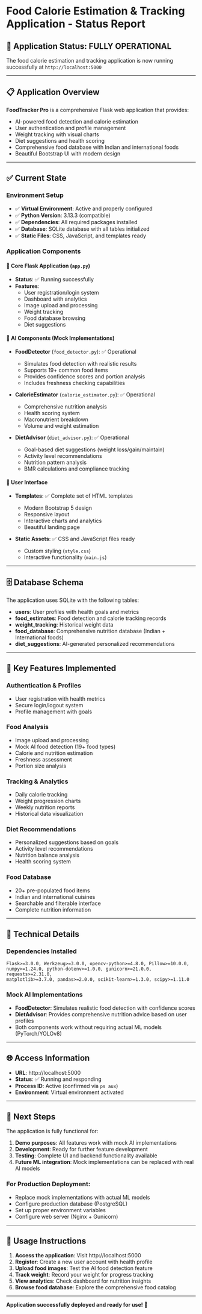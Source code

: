 # Food Calorie Estimation & Tracking Application - Status Report

## 🎉 Application Status: **FULLY OPERATIONAL**

The food calorie estimation and tracking application is now running successfully at `http://localhost:5000`

---

## 📋 Application Overview

**FoodTracker Pro** is a comprehensive Flask web application that provides:
- AI-powered food detection and calorie estimation
- User authentication and profile management  
- Weight tracking with visual charts
- Diet suggestions and health scoring
- Comprehensive food database with Indian and international foods
- Beautiful Bootstrap UI with modern design

---

## ✅ Current State

### Environment Setup
- ✅ **Virtual Environment**: Active and properly configured
- ✅ **Python Version**: 3.13.3 (compatible)
- ✅ **Dependencies**: All required packages installed
- ✅ **Database**: SQLite database with all tables initialized
- ✅ **Static Files**: CSS, JavaScript, and templates ready

### Application Components

#### 🔧 Core Flask Application (`app.py`)
- **Status**: ✅ Running successfully
- **Features**: 
  - User registration/login system
  - Dashboard with analytics
  - Image upload and processing
  - Weight tracking
  - Food database browsing
  - Diet suggestions

#### 🤖 AI Components (Mock Implementations)
- **FoodDetector** (`food_detector.py`): ✅ Operational
  - Simulates food detection with realistic results
  - Supports 19+ common food items
  - Provides confidence scores and portion analysis
  - Includes freshness checking capabilities

- **CalorieEstimator** (`calorie_estimator.py`): ✅ Operational  
  - Comprehensive nutrition analysis
  - Health scoring system
  - Macronutrient breakdown
  - Volume and weight estimation

- **DietAdvisor** (`diet_advisor.py`): ✅ Operational
  - Goal-based diet suggestions (weight loss/gain/maintain)
  - Activity level recommendations
  - Nutrition pattern analysis
  - BMR calculations and compliance tracking

#### 🎨 User Interface
- **Templates**: ✅ Complete set of HTML templates
  - Modern Bootstrap 5 design
  - Responsive layout
  - Interactive charts and analytics
  - Beautiful landing page

- **Static Assets**: ✅ CSS and JavaScript files ready
  - Custom styling (`style.css`)
  - Interactive functionality (`main.js`)

---

## 🗄️ Database Schema

The application uses SQLite with the following tables:
- **users**: User profiles with health goals and metrics
- **food_estimates**: Food detection and calorie tracking records
- **weight_tracking**: Historical weight data
- **food_database**: Comprehensive nutrition database (Indian + International foods)
- **diet_suggestions**: AI-generated personalized recommendations

---

## 🚀 Key Features Implemented

### Authentication & Profiles
- User registration with health metrics
- Secure login/logout system
- Profile management with goals

### Food Analysis
- Image upload and processing
- Mock AI food detection (19+ food types)
- Calorie and nutrition estimation
- Freshness assessment
- Portion size analysis

### Tracking & Analytics
- Daily calorie tracking
- Weight progression charts
- Weekly nutrition reports
- Historical data visualization

### Diet Recommendations
- Personalized suggestions based on goals
- Activity level recommendations
- Nutrition balance analysis
- Health scoring system

### Food Database
- 20+ pre-populated food items
- Indian and international cuisines
- Searchable and filterable interface
- Complete nutrition information

---

## 🔧 Technical Details

### Dependencies Installed
```
Flask>=3.0.0, Werkzeug>=3.0.0, opencv-python>=4.8.0, Pillow>=10.0.0,
numpy>=1.24.0, python-dotenv>=1.0.0, gunicorn>=21.0.0, requests>=2.31.0,
matplotlib>=3.7.0, pandas>=2.0.0, scikit-learn>=1.3.0, scipy>=1.11.0
```

### Mock AI Implementations
- **FoodDetector**: Simulates realistic food detection with confidence scores
- **DietAdvisor**: Provides comprehensive nutrition advice based on user profiles
- Both components work without requiring actual ML models (PyTorch/YOLOv8)

---

## 🌐 Access Information

- **URL**: http://localhost:5000
- **Status**: ✅ Running and responding
- **Process ID**: Active (confirmed via `ps aux`)
- **Environment**: Virtual environment activated

---

## 🎯 Next Steps

The application is fully functional for:
1. **Demo purposes**: All features work with mock AI implementations
2. **Development**: Ready for further feature development
3. **Testing**: Complete UI and backend functionality available
4. **Future ML integration**: Mock implementations can be replaced with real AI models

### For Production Deployment:
- Replace mock implementations with actual ML models
- Configure production database (PostgreSQL)
- Set up proper environment variables
- Configure web server (Nginx + Gunicorn)

---

## 📝 Usage Instructions

1. **Access the application**: Visit http://localhost:5000
2. **Register**: Create a new user account with health profile
3. **Upload food images**: Test the AI food detection feature
4. **Track weight**: Record your weight for progress tracking
5. **View analytics**: Check dashboard for nutrition insights
6. **Browse food database**: Explore the comprehensive food catalog

---

**Application successfully deployed and ready for use! 🎉**